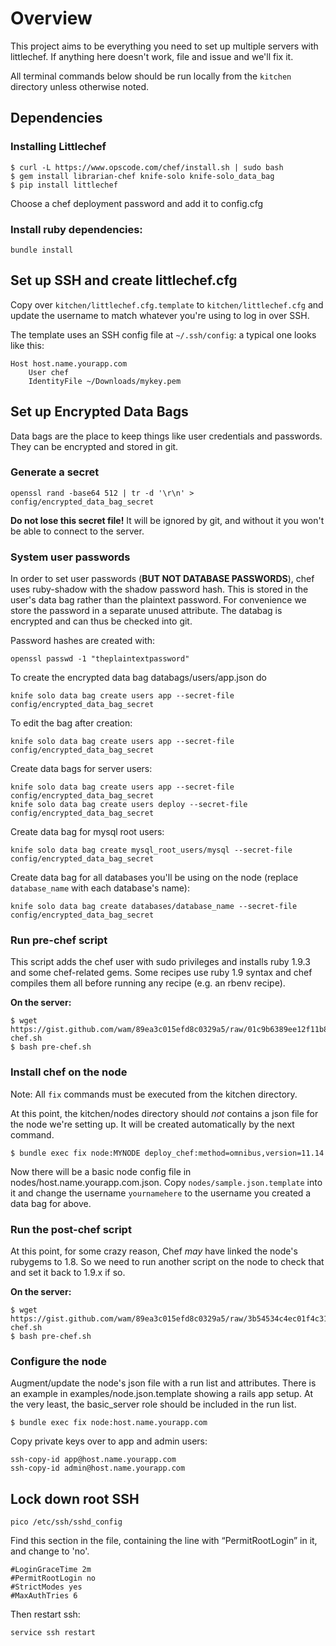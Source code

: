 Overview
========

This project aims to be everything you need to set up multiple servers with littlechef. If anything here doesn't work, file and issue and we'll fix it.

All terminal commands below should be run locally from the `kitchen` directory unless otherwise noted.

## Dependencies

### Installing Littlechef

	$ curl -L https://www.opscode.com/chef/install.sh | sudo bash
	$ gem install librarian-chef knife-solo knife-solo_data_bag
	$ pip install littlechef

Choose a chef deployment password and add it to config.cfg

### Install ruby dependencies:

```
bundle install
```

## Set up SSH and create littlechef.cfg 

Copy over `kitchen/littlechef.cfg.template` to `kitchen/littlechef.cfg` and update the username to match whatever you're using to log in over SSH.

The template uses an SSH config file at `~/.ssh/config`: a typical one looks like this:

    Host host.name.yourapp.com  
        User chef  
        IdentityFile ~/Downloads/mykey.pem  

## Set up Encrypted Data Bags

Data bags are the place to keep things like user credentials and passwords.
They can be encrypted and stored in git.

### Generate a secret

```
openssl rand -base64 512 | tr -d '\r\n' > config/encrypted_data_bag_secret
```

**Do not lose this secret file!** It will be ignored by git, and without it you won't be able to connect to the server.

### System user passwords

In order to set user passwords (**BUT NOT DATABASE PASSWORDS**), chef uses ruby-shadow with the shadow password hash. This is stored in the user's data bag rather than the plaintext password. For convenience we store the password in a separate
unused attribute. The databag is encrypted and can thus be checked into git.

Password hashes are created with:

`openssl passwd -1 "theplaintextpassword"`

To create the encrypted data bag databags/users/app.json do

`knife solo data bag create users app --secret-file config/encrypted_data_bag_secret`

To edit the bag after creation:

`knife solo data bag create users app --secret-file config/encrypted_data_bag_secret`

Create data bags for server users:

    knife solo data bag create users app --secret-file config/encrypted_data_bag_secret 
    knife solo data bag create users deploy --secret-file config/encrypted_data_bag_secret 

Create data bag for mysql root users:

    knife solo data bag create mysql_root_users/mysql --secret-file config/encrypted_data_bag_secret 

Create data bag for all databases you'll be using on the node (replace `database_name` with each database's name):

    knife solo data bag create databases/database_name --secret-file config/encrypted_data_bag_secret 

### Run pre-chef script

This script adds the chef user with sudo privileges and installs ruby 1.9.3 and some chef-related gems. Some recipes use ruby 1.9 syntax and chef compiles them all before running any recipe (e.g. an rbenv recipe).

**On the server:**
	
```
$ wget https://gist.github.com/wam/89ea3c015efd8c0329a5/raw/01c9b6389ee12f11b860ea971d8e5d0bf2f38741/pre-chef.sh  
$ bash pre-chef.sh
```

### Install chef on the node

Note: All `fix` commands must be executed from the kitchen directory.

At this point, the kitchen/nodes directory should *not* contains a json file for the node we're setting up. It will be created automatically by the next command.

```
$ bundle exec fix node:MYNODE deploy_chef:method=omnibus,version=11.14
```

Now there will be a basic node config file in nodes/host.name.yourapp.com.json. Copy `nodes/sample.json.template` into it and change the username `yournamehere` to the username you created a data bag for above.

### Run the post-chef script

At this point, for some crazy reason, Chef *may* have linked the node's rubygems to 1.8.
So we need to run another script on the node to check that and set it back to 1.9.x if so.

**On the server:**
	
```
$ wget https://gist.github.com/wam/89ea3c015efd8c0329a5/raw/3b54534c4ec01f4c31cbe147b1daa4a37c5a8e5d/post-chef.sh  
$ bash pre-chef.sh
```

### Configure the node

Augment/update the node's json file with a run list and attributes. There is an example in examples/node.json.template showing a rails app setup. At the very least, the basic_server role should be included in the
run list.

	$ bundle exec fix node:host.name.yourapp.com

Copy private keys over to app and admin users:

	ssh-copy-id app@host.name.yourapp.com
	ssh-copy-id admin@host.name.yourapp.com

## Lock down root SSH

    pico /etc/ssh/sshd_config

Find this section in the file, containing the line with “PermitRootLogin” in it, and change to 'no'.

    #LoginGraceTime 2m
    #PermitRootLogin no
    #StrictModes yes
    #MaxAuthTries 6

Then restart ssh:

    service ssh restart
